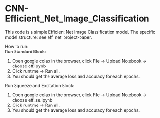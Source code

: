 # CNN-Efficient_Net_Image_Classification
This code is a simple Efficient Net Image Classification model. The specific model structure: see eff_net_project-paper.  

How to run:  
Run Standard Block:
1. Open google colab in the browser, click File -> Upload Notebook -> choose eff.ipynb  
2. Click runtime -> Run all. 
3. You should get the average loss and accuracy for each epochs.

Run Squeeze and Excitation Block:
1. Open google colab in the browser, click File -> Upload Notebook -> choose eff_se.ipynb  
2. Click runtime -> Run all. 
3. You should get the average loss and accuracy for each epochs.
